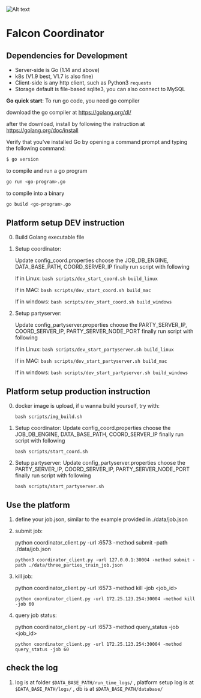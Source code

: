 ![Alt text](https://github.com/lemonviv/falcon/blob/dev/src/coordinator/photos/db.png)

# Falcon Coordinator

## Dependencies for Development

- Server-side is Go (1.14 and above)
- k8s (V1.9 best, V1.7 is also fine)
- Client-side is any http client, such as Python3 `requests`
- Storage default is file-based sqlite3, you can also connect to MySQL

**Go quick start**:
To run go code, you need go compiler

download the go compiler at https://golang.org/dl/

after the download, install by following the instruction at https://golang.org/doc/install

Verify that you've installed Go by opening a command prompt and typing the following command:
```sh
$ go version
```

to compile and run a go program
```sh
go run <go-program>.go
```

to compile into a binary
```sh
go build <go-program>.go
```


## Platform setup DEV instruction

0. Build Golang executable file
   


1. Setup coordinator:
    
    Update config_coord.properties
    choose the JOB_DB_ENGINE, DATA_BASE_PATH, COORD_SERVER_IP
    finally run script with following
    
   If in Linux:
       ```
       bash scripts/dev_start_coord.sh build_linux
       ```
       
   If in MAC:
          ```
          bash scripts/dev_start_coord.sh build_mac
          ```
       
   If in windows:
          ```
          bash scripts/dev_start_coord.sh build_windows
          ```
          

2. Setup partyserver:
    
    Update config_partyserver.properties
    choose the PARTY_SERVER_IP, COORD_SERVER_IP, PARTY_SERVER_NODE_PORT
    finally run script with following
    
   If in Linux:
       ```
       bash scripts/dev_start_partyserver.sh build_linux
       ```
       
   If in MAC:
          ```
          bash scripts/dev_start_partyserver.sh build_mac
          ```
       
   If in windows:
          ```
          bash scripts/dev_start_partyserver.sh build_windows
          ```

## Platform setup production instruction

0. docker image is upload, if u wanna build yourself, try with:

   ```
   bash scripts/img_build.sh
   ```

1. Setup coordinator:
    Update config_coord.properties
    choose the JOB_DB_ENGINE, DATA_BASE_PATH, COORD_SERVER_IP
    finally run script with following
    
    ```
    bash scripts/start_coord.sh
    ```

2. Setup partyserver:
    Update config_partyserver.properties
    choose the PARTY_SERVER_IP, COORD_SERVER_IP, PARTY_SERVER_NODE_PORT
    finally run script with following

    ```
    bash scripts/start_partyserver.sh
    ```
      
## Use the platform

1. define your job.json, similar to the example provided in ./data/job.json

2. submit job:
    
    python coordinator_client.py -url <ip url of coordinator>:6573 -method submit -path ./data/job.json
    
    ```
    python3 coordinator_client.py -url 127.0.0.1:30004 -method submit -path ./data/three_parties_train_job.json
    ```


3. kill job:
    
    python coordinator_client.py -url <ip url of coordinator>:6573 -method kill -job <job_id>
    
    ```
    python coordinator_client.py -url 172.25.123.254:30004 -method kill -job 60
    ```

4. query job status:
    
    python coordinator_client.py -url <ip url of coordinator>:6573 -method query_status -job <job_id>
    
    ```
    python coordinator_client.py -url 172.25.123.254:30004 -method query_status -job 60
    ```

## check the log

1.  log is at folder `$DATA_BASE_PATH/run_time_logs/` , 
    platform setup log is at `$DATA_BASE_PATH/logs/` ,
    db is at     `$DATA_BASE_PATH/database/` 
